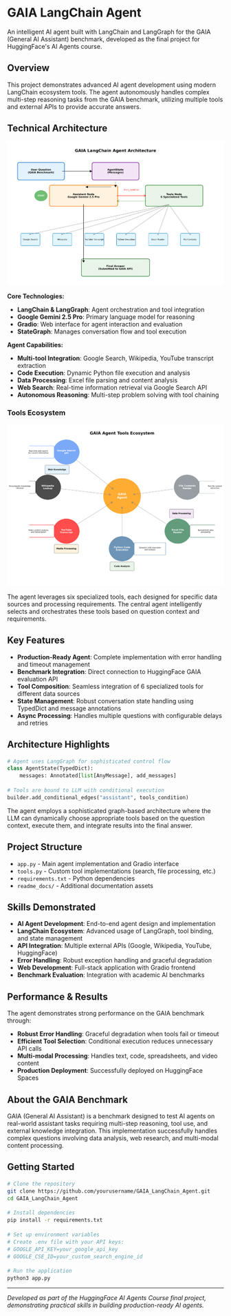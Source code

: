# GAIA LangChain Agent

An intelligent AI agent built with LangChain and LangGraph for the GAIA (General AI Assistant) benchmark, developed as the final project for HuggingFace's AI Agents course.

## Overview

This project demonstrates advanced AI agent development using modern LangChain ecosystem tools. The agent autonomously handles complex multi-step reasoning tasks from the GAIA benchmark, utilizing multiple tools and external APIs to provide accurate answers.

## Technical Architecture

![Agent Architecture](readme_docs/agent_architecture.png)

**Core Technologies:**
- **LangChain & LangGraph**: Agent orchestration and tool integration
- **Google Gemini 2.5 Pro**: Primary language model for reasoning
- **Gradio**: Web interface for agent interaction and evaluation
- **StateGraph**: Manages conversation flow and tool execution

**Agent Capabilities:**
- **Multi-tool Integration**: Google Search, Wikipedia, YouTube transcript extraction
- **Code Execution**: Dynamic Python file execution and analysis  
- **Data Processing**: Excel file parsing and content analysis
- **Web Search**: Real-time information retrieval via Google Search API
- **Autonomous Reasoning**: Multi-step problem solving with tool chaining

### Tools Ecosystem

![Tools Ecosystem](readme_docs/tools_ecosystem.png)

The agent leverages six specialized tools, each designed for specific data sources and processing requirements. The central agent intelligently selects and orchestrates these tools based on question context and requirements.

## Key Features

- **Production-Ready Agent**: Complete implementation with error handling and timeout management
- **Benchmark Integration**: Direct connection to HuggingFace GAIA evaluation API
- **Tool Composition**: Seamless integration of 6 specialized tools for different data sources
- **State Management**: Robust conversation state handling using TypedDict and message annotations
- **Async Processing**: Handles multiple questions with configurable delays and retries

## Architecture Highlights

```python
# Agent uses LangGraph for sophisticated control flow
class AgentState(TypedDict):
    messages: Annotated[list[AnyMessage], add_messages]

# Tools are bound to LLM with conditional execution
builder.add_conditional_edges("assistant", tools_condition)
```

The agent employs a sophisticated graph-based architecture where the LLM can dynamically choose appropriate tools based on the question context, execute them, and integrate results into the final answer.

## Project Structure

- `app.py` - Main agent implementation and Gradio interface
- `tools.py` - Custom tool implementations (search, file processing, etc.)  
- `requirements.txt` - Python dependencies
- `readme_docs/` - Additional documentation assets

## Skills Demonstrated

- **AI Agent Development**: End-to-end agent design and implementation
- **LangChain Ecosystem**: Advanced usage of LangGraph, tool binding, and state management
- **API Integration**: Multiple external APIs (Google, Wikipedia, YouTube, HuggingFace)
- **Error Handling**: Robust exception handling and graceful degradation
- **Web Development**: Full-stack application with Gradio frontend
- **Benchmark Evaluation**: Integration with academic AI benchmarks

## Performance & Results

The agent demonstrates strong performance on the GAIA benchmark through:
- **Robust Error Handling**: Graceful degradation when tools fail or timeout
- **Efficient Tool Selection**: Conditional execution reduces unnecessary API calls
- **Multi-modal Processing**: Handles text, code, spreadsheets, and video content
- **Production Deployment**: Successfully deployed on HuggingFace Spaces

## About the GAIA Benchmark

GAIA (General AI Assistant) is a benchmark designed to test AI agents on real-world assistant tasks requiring multi-step reasoning, tool use, and external knowledge integration. This implementation successfully handles complex questions involving data analysis, web research, and multi-modal content processing.

## Getting Started

```bash
# Clone the repository
git clone https://github.com/yourusername/GAIA_LangChain_Agent.git
cd GAIA_LangChain_Agent

# Install dependencies
pip install -r requirements.txt

# Set up environment variables
# Create .env file with your API keys:
# GOOGLE_API_KEY=your_google_api_key
# GOOGLE_CSE_ID=your_custom_search_engine_id

# Run the application
python3 app.py
```

---

*Developed as part of the HuggingFace AI Agents Course final project, demonstrating practical skills in building production-ready AI agents.*
